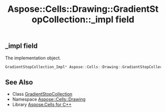 ﻿---
title: Aspose::Cells::Drawing::GradientStopCollection::_impl field
linktitle: _impl
second_title: Aspose.Cells for C++ API Reference
description: 'Aspose::Cells::Drawing::GradientStopCollection::_impl field. The implementation object in C++.'
type: docs
weight: 1000
url: /cpp/aspose.cells.drawing/gradientstopcollection/_impl/
---
## _impl field


The implementation object.

```cpp
GradientStopCollection_Impl* Aspose::Cells::Drawing::GradientStopCollection::_impl
```

## See Also

* Class [GradientStopCollection](../)
* Namespace [Aspose::Cells::Drawing](../../)
* Library [Aspose.Cells for C++](../../../)
